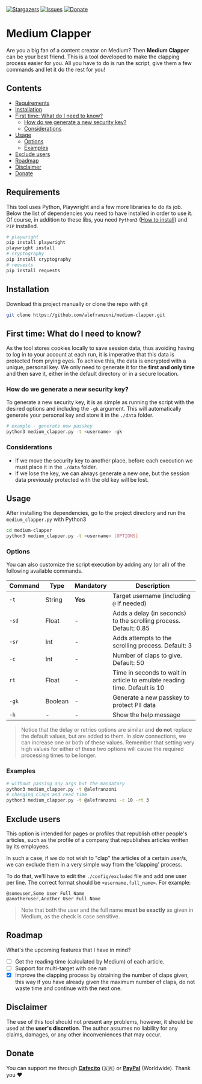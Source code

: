 [![Stargazers][stars-shield]][stars-url]
[![Issues][issues-shield]][issues-url]
[![Donate][donate-shield]][donate-url]

# Medium Clapper
Are you a big fan of a content creator on Medium? Then **Medium Clapper** can be your best friend. This is a tool developed to make the clapping process easier for you. All you have to do is run the script, give them a few commands and let it do the rest for you!

## Contents
- [Requirements](#requirements)
- [Installation](#installation)
- [First time: What do I need to know?](#first-time-what-do-i-need-to-know)
  - [How do we generate a new security key?](#how-do-we-generate-a-new-security-key)
  - [Considerations](#considerations)
- [Usage](#usage)
  - [Options](#options)
  - [Examples](#examples)
- [Exclude users](#exclude-users)
- [Roadmap](#roadmap)
- [Disclaimer](#disclaimer)
- [Donate](#donate)
 
## Requirements
This tool uses Python, Playwright and a few more libraries to do its job. Below the list of dependencies you need to have installed in order to use it. Of course, in addition to these libs, you need `Python3` ([How to install](https://www.python.org/downloads/)) and `PIP` installed.

```bash
# playwright
pip install playwright
playwright install
# cryptography
pip install cryptography
# requests
pip install requests
```

## Installation
Download this project manually or clone the repo with git

```bash
git clone https://github.com/alefranzoni/medium-clapper.git
```
## First time: What do I need to know?
As the tool stores cookies locally to save session data, thus avoiding having to log in to your account at each run, it is imperative that this data is protected from prying eyes. To achieve this, the data is encrypted with a unique, personal key. We only need to generate it for the **first and only time** and then save it, either in the default directory or in a secure location.

### How do we generate a new security key?
To generate a new security key, it is as simple as running the script with the desired options and including the `-gk` argument. This will automatically generate your personal key and store it in the `./data` folder.

```bash
# example - generate new passkey
python3 medium_clapper.py -t <username> -gk
```

### Considerations
- If we move the security key to another place, before each execution we must place it in the `./data` folder.
- If we lose the key, we can always generate a new one, but the session data previously protected with the old key will be lost.

## Usage
After installing the dependencies, go to the project directory and run the `medium_clapper.py` with Python3

```bash
cd medium-clapper
python3 medium_clapper.py -t <username> [OPTIONS]
```
### Options
You can also customize the script execution by adding any (or all) of the following available commands.

| Command     | Type  | Mandatory | Description                                                             |
|-------------|-------|-----------|-------------------------------------------------------------------------|
|`-t`         |String | **Yes**   |Target username (including `@` if needed)                                |
|`-sd`        |Float  | -         |Adds a delay (in seconds) to the scrolling process. Default: 0.85        |
|`-sr`        |Int    | -         |Adds attempts to the scrolling process. Default: 3                       |
|`-c`         |Int    | -         |Number of claps to give. Default: 50                                     |
|`rt`         |Float  | -         |Time in seconds to wait in article to emulate reading time. Default is 10|
|`-gk`        |Boolean| -         |Generate a new passkey to protect PII data                               |
|`-h`        | - | -         |Show the help message                               |

> Notice that the delay or retries options are similar and **do not** replace the default values, but are added to them. In slow connections, we can increase one or both of these values. Remember that setting very high values for either of these two options will cause the required processing times to be longer.

### Examples
```bash
# without passing any args but the mandatory
python3 medium_clapper.py -t @alefranzoni
# changing claps and read time
python3 medium_clapper.py -t @alefranzoni -c 10 -rt 3
```

## Exclude users
This option is intended for pages or profiles that republish other people's articles, such as the profile of a company that republishes articles written by its employees. 

In such a case, if we do not wish to "clap" the articles of a certain user/s, we can exclude them in a very simple way from the 'clapping' process.

To do that, we'll have to edit the `./config/excluded` file and add one user per line. The correct format should be `<username,full_name>`. For example:

```
@someuser,Some User Full Name
@anotheruser,Another User Full Name
```

> Note that both the user and the full name **must be exactly** as given in Medium, as the check is case sensitive.

## Roadmap
What's the upcoming features that I have in mind?
- [ ] Get the reading time (calculated by Medium) of each article.
- [ ] Support for multi-target with one run
- [x] Improve the clapping process by obtaining the number of claps given, this way if you have already given the maximum number of claps, do not waste time and continue with the next one.

## Disclaimer
The use of this tool should not present any problems, however, it should be used at the **user's discretion**. The author assumes no liability for any claims, damages, or any other inconveniences that may occur.

## Donate
You can support me through [**Cafecito**](https://cafecito.app/alefranzoni) (🇦🇷) or [**PayPal**](https://www.paypal.com/donate/?hosted_button_id=9LR86UDHEKM3Q) (Worldwide). Thank you ❤️

[stars-shield]: https://img.shields.io/github/stars/alefranzoni/medium-clapper
[stars-url]: https://github.com/alefranzoni/medium-clapper/stargazers
[issues-shield]: https://img.shields.io/github/issues/alefranzoni/medium-clapper
[issues-url]: https://github.com/alefranzoni/medium-clapper/issues
[donate-shield]: https://img.shields.io/badge/$-donate-ff69b4.svg?maxAge=2592000&amp;style=flat
[donate-url]: https://github.com/alefranzoni/medium-clapper#donate
